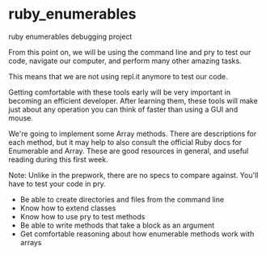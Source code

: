 # ruby_enumerables
ruby enumerables debugging project

From this point on, we will be using the command line and pry to test our code, navigate our computer, and perform many other amazing tasks.

This means that we are not using repl.it anymore to test our code.

Getting comfortable with these tools early will be very important in becoming an efficient developer. After learning them, these tools will make just about any operation you can think of faster than using a GUI and mouse.

We're going to implement some Array methods. There are descriptions for each method, but it may help to also consult the official Ruby docs for Enumerable and Array. These are good resources in general, and useful reading during this first week.

Note: Unlike in the prepwork, there are no specs to compare against. You'll have to test your code in pry.

- Be able to create directories and files from the command line
- Know how to extend classes
- Know how to use pry to test methods
- Be able to write methods that take a block as an argument
- Get comfortable reasoning about how enumerable methods work with arrays